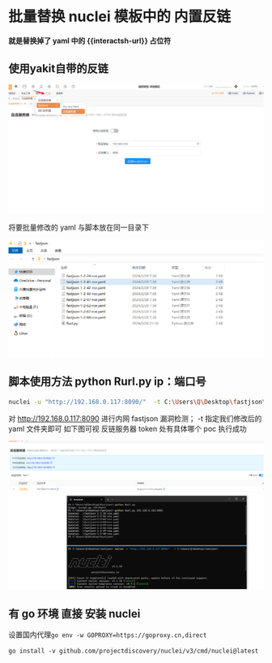 

# 批量替换 nuclei 模板中的 内置反链 

**就是替换掉了  yaml 中的 {{interactsh-url}} 占位符**



## 使用yakit自带的反链

![image-20240228211756513](./nuclei_iner.assets/image-20240228211756513.png)

将要批量修改的 yaml 与脚本放在同一目录下

![image-20240228211852786](./nuclei_iner.assets/image-20240228211852786.png)

## 脚本使用方法 python Rurl.py ip：端口号

 

```bash
nuclei -u "http://192.168.0.117:8090/"  -t C:\Users\Q\Desktop\fastjson\
```

对 http://192.168.0.117:8090 进行内网 fastjson 漏洞检测； -t 指定我们修改后的 yaml 文件夹即可
如下图可视 反链服务器 token 处有具体哪个 poc 执行成功



![image-20240228212130301](./nuclei_iner.assets/image-20240228212130301.png)
##  有 go 环境 直接 安装 nuclei

设置国内代理``go env -w GOPROXY=https://goproxy.cn,direct``

```shell
go install -v github.com/projectdiscovery/nuclei/v3/cmd/nuclei@latest
```

